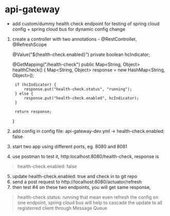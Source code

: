 # api-gateway

- add custom/dummy health check endpoint for testing of spring cloud config + spring cloud bus for dynamic config change
1. create a controller with two annotations - @RestController, @RefreshScope

    @Value("${health-check.enabled}")
    private boolean hcIndicator;

    @GetMapping("/health-check")
    public Map<String, Object> healthCheck() {
        Map<String, Object> response = new HashMap<String, Object>();

        if (hcIndicator) {
            response.put("health-check.status", "running");
        } else {
            response.put("health-check.enabled", hcIndicator);
        }
    
        return response;
     }
     
    
2. add config in config file: api-gateway-dev.yml -> health-check.enabled: false
3. start two app using different ports, eg. 8080 and 8081
4. use postman to test it, http:localhost:8080/health-check, response is 
> health-check.enabled: false
5. update health-check.enabled: true and check in to git repo
6. send a post request to http://localhost:8080/actuator/refresh
7. then test #4 on these two endpoints, you will get same response, 
> health-check.status: running
that mean even refresh the config on one endpoint, spring cloud bus will help to cascade the update to all registerred client through Message Queue
